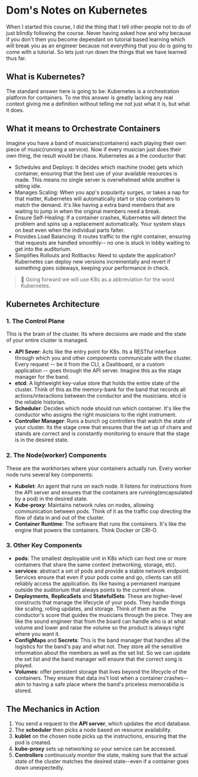 # Dom's Notes on Kubernetes

When I started this course, I did the thing that I tell other people not to do of just blindly following the course. Never having asked how and why because if you don't then you become dependant on tutorial based learning which will break you as an engineer because not everything that you do is going to come with a tutorial. So lets just run down the things that we have learned thus far.

## What is Kubernetes?

The standard answer here is going to be: Kubernetes is a orchestration platform for containers. To me this answer is greatly lacking any real context giving me a definition without telling me not just what it is, but what it does.

## What it means to Orchestrate Containers

Imagine you have a band of musicians(containers) each playing their own piece of music(running a service). Now if every musician just does their own thing, the result would be chaos. Kubernetes as a the conductor that:

- Schedules and Deploys: It decides which machine (node) gets which container, ensuring that the best use of your available resources is made. This means no single server is overwhelmed while another is sitting idle.
- Manages Scaling: When you app's popularity surges, or takes a nap for that matter, Kubernetes will automatically start or stop containers to match the demand. It's like having a extra band members that are waiting to jump in when the original members need a break.
- Ensure Self-Healing: If a container crashes, Kubernetes will detect the problem and spins up a replacement automatically. Your system stays on beat even when the individual parts falter.
- Provides Load Balancing: It routes traffic to the right container, ensuring that requests are handled smoothly-- no one is stuck in lobby waiting to get into the auditorium.
- Simplifies Rollouts and Rollbacks: Need to update the application? Kubernetes can deploy new versions incrementally and revert if something goes sideways, keeping your performance in check.

> 🧠 Going forward we will use K8s as a abbreviation for the word Kubernetes.

## Kubernetes Architecture

### 1. The Control Plane

This is the brain of the cluster. Its where decisions are made and the state of your entire cluster is managed.

- **API Sever**: Acts like the entry point for K8s. Its a RESTful interface through which you and other components communicate with the cluster. Every request -- be it from the CLI, a Dashboard, or a custom application -- goes through the API server. Imagine this as the stage manager for the band.
- **etcd**: A lightweight key-value store that holds the entire state of the cluster. Think of this as the memory-bank for the band that records all actions/interactions between the conductor and the musicians. etcd is the reliable historian.
- **Scheduler**: Decides which node should run which container. It's like the conductor who assigns the right musicians to the right instrument.
- **Controller Manager**: Runs a bunch og controllers that watch the state of your cluster. Its the stage crew that ensures that the set up of chairs and stands are correct and is constantly monitoring to ensure that the stage is in the desired state.

### 2. The Node(worker) Components

These are the workhorses where your containers actually run. Every worker node runs several key components:

- **Kubelet**: An agent that runs on each node. It listens for instructions from the API server and ensures that the containers are running(encapsulated by a pod) in the desired state.
- **Kube-proxy**: Maintains network rules on nodes, allowing communication between pods. Think of it as the traffic cop directing the flow of data in and out of the cluster.
- **Container Runtime**: The software that runs the containers. It's like the engine that powers the containers. Think Docker or CRI-O.

### 3. Other Key Components

- **pods**: The smallest deployable unit in K8s which can host one or more containers that share the same context (networking, storage, etc).
- **services**: abstract a set of pods and provide a stable network endpoint. Services ensure that even if your pods come and go, clients can still reliably access the application. Its like having a permanent marquee outside the auditorium that always points to the current show.
- **Deployments**, **ReplicaSets** and **StatefulSets**: These are higher-level constructs that manage the lifecycle of your pods. They handle things like scaling, rolling updates, and storage. Think of them as the conductor's score that guides the musicians through the piece. They are like the sound engineer that from the board can handle who is at what volume and lower and raise the volume so the product is always right where you want it.
- **ConfigMaps** and **Secrets**: This is the band manager that handles all the logistics for the band's pay and what not. They store all the sensitive information about the members as well as the set list. So we can update the set list and the band manager will ensure that the correct song is played.
- **Volumes**: offer persistent storage that lives beyond the lifecycle of the containers. They ensure that data ins't lost when a container crashes--akin to having a safe place where the band's priceless memorabilia is stored.

## The Mechanics in Action

1. You send a request to the **API server**, which updates the etcd database.
2. The **scheduler** then picks a node based on resource availability.
3. **kublet** on the chosen node picks up the instructions, ensuring that the pod is created.
4. **kube-proxy** sets up networking so your service can be accessed.
5. **Controllers** continuously monitor the state, making sure that the actual state of the cluster matches the desired state--even if a container goes down unexpectedly.
